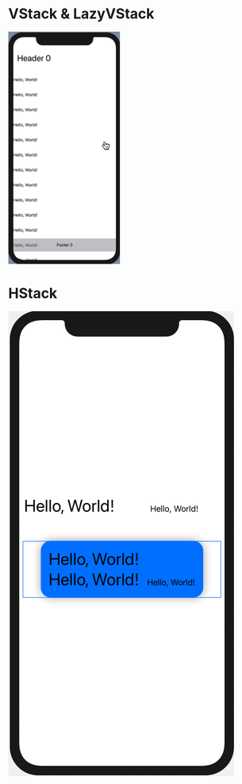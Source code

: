 # VStack & LazyVStack

![alt text](https://github.com/skaunited/swiftuibasics/blob/main/SwiftUIBasics/Layout%20Views/demo/VStackDemo.gif)

# HStack 

![alt text](https://github.com/skaunited/swiftuibasics/blob/main/SwiftUIBasics/Layout%20Views/demo/hstack.png)


